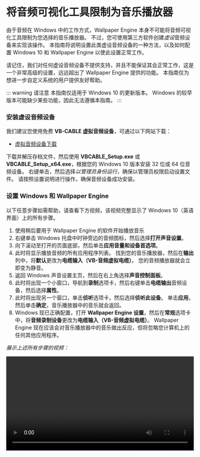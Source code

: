 # 将音频可视化工具限制为音乐播放器

由于音频在 Windows 中的工作方式，Wallpaper Engine 本身不可能将音频可视化工具限制为您选择的音乐播放器。 不过，您可使用第三方软件创建*虚设*音频设备来实现该操作。 本指南将说明设置此类虚设音频设备的一种方法，以及如何配置 Windows 10 和 Wallpaper Engine 以使此设置正常工作。

请记住，我们对任何虚设音频设备不提供支持，并且不能保证其会正常工作，这是一个非常高级的设置，远远超出了 Wallpaper Engine 提供的功能。 本指南仅为想进一步自定义系统的用户提供友好帮助。

::: warning
请注意 本指南仅适用于 Windows 10 的更新版本。 Windows 的较早版本可能缺少某些功能，因此无法遵循本指南。
:::

### 安装虚设音频设备

我们建议您使用免费 **VB-CABLE 虚拟音频设备**，可通过以下网站下载：

* [虚拟音频设备下载](https://www.vb-audio.com/Cable/)

下载并解压存档文件，然后使用 **VBCABLE_Setup.exe** 或 **VBCABLE_Setup_x64.exe**，根据您的 Windows 10 版本安装 32 位或 64 位音频设备。 右键单击，然后选择*以管理员身份运行*，确保以管理员权限启动设置文件。 请按照设置说明进行操作，确保音频设备成功安装。

### 设置 Windows 和 Wallpaper Engine

以下任意步骤如需帮助，请查看下方视频，该视频完整显示了 Windows 10（英语界面）上的所有步骤。

1. 使用稍后要用于 Wallpaper Engine 的软件开始播放音乐
2. 右键单击 Windows 托盘中时钟旁边的音频图标，然后选择**打开声音设置**。
3. 向下滚动至打开的页面底部，然后单击**应用音量和设备首选项**。
4. 此时将显示播放音频的所有应用程序列表。 找到您的音乐播放器，然后在**输出**列中，将**默认**更改为**电缆输入（VB-音频虚拟电缆）**。 您的音频播放器就会立即变为静音。
5. 返回 Windows 声音设置主页，然后在右上角选择**声音控制面板**。
6. 此时将出现一个小窗口，导航到**录制**选项卡，然后右键单击**电缆输出**音频设备，然后选择**属性**。
7. 此时将出现另一个窗口，单击**侦听**选项卡，然后选择**侦听此设备**。 单击**应用**，然后单击**确定**，音乐播放器中的音乐就会返回。
8. Windows 现已正确配置，打开 **Wallpaper Engine 设置**，然后在**常规**选项卡中，将**音频录制设备**更改为**电缆输入（VB-音频虚拟电缆）**。 Wallpaper Engine 现在应该会对音乐播放器中的音乐做出反应，但将忽略您计算机上的任何其他应用程序。

*展示上述所有步骤的视频：*

<video width="100%" controls>
  <source src="/videos/audioinputdevice.mp4" type="video/mp4">
  您的浏览器不支持视频标签。
</video>
